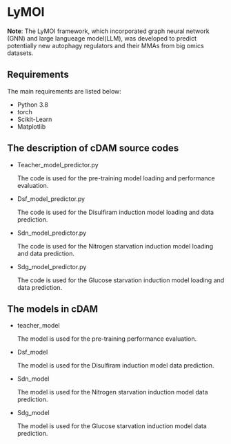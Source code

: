 # LyMOI
**Note**: The LyMOI framework, which incorporated graph neural network (GNN) and large langueage model(LLM), was developed to predict potentially new autophagy regulators and their MMAs from big omics datasets. 

## Requirements

The main requirements are listed below:

* Python 3.8
* torch
* Scikit-Learn
* Matplotlib

## The description of cDAM source codes

* Teacher_model_predictor.py

    The code is used for the pre-training model loading and performance evaluation.
* Dsf_model_predictor.py

    The code is used for the Disulfiram induction model loading and data prediction.
* Sdn_model_predictor.py

    The code is used for the Nitrogen starvation induction model loading and data prediction.
* Sdg_model_predictor.py

    The code is used for the Glucose starvation induction model loading and data prediction.


## The models in cDAM

* teacher_model

    The model is used for the pre-training performance evaluation.
* Dsf_model

    The model is used for the Disulfiram induction model data prediction.
* Sdn_model

    The model is used for the Nitrogen starvation induction model data prediction.
* Sdg_model

    The model is used for the Glucose starvation induction model data prediction.
